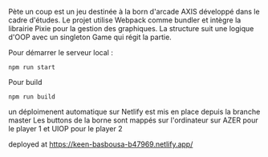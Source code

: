 Pète un coup est un jeu destinée à la born d'arcade AXIS développé dans le cadre d'études. 
Le projet utilise Webpack comme bundler et intègre la librairie Pixie pour la gestion des graphiques. La structure suit une logique d'OOP avec un singleton Game qui régit la partie.

Pour démarrer le serveur local : 
```
npm run start
```
Pour build 
```
npm run build
```

un déploimenent automatique sur Netlify est mis en place depuis la branche master
Les buttons de la borne sont mappés sur l'ordinateur sur AZER pour le player 1 et UIOP pour le player 2

deployed at https://keen-basbousa-b47969.netlify.app/
